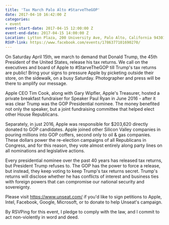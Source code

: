 ```yaml
---
title: 'Tax March Palo Alto #StarveTheGOP'
date: 2017-04-10 16:42:00 Z
categories:
- event
event-start-date: 2017-04-15 12:00:00 Z
event-end-date: 2017-04-15 14:00:00 Z
Location: Lytton Plaza, 200 University Ave, Palo Alto, California 94301
RSVP-link: https://www.facebook.com/events/1786377101690270/
---
```


On Saturday April 15th, we march to demand that Donald Trump, the 45th President of the United States, release his tax returns.  We call on the executives and board of Apple to #StarveTheGOP till Trump's tax returns are public! Bring your signs to pressure Apple by picketing outside their store, on the sidewalk, on a busy Saturday. Photographer and press will be there to amplify our message.

Apple CEO Tim Cook, along with Gary Wipfler, Apple's Treasurer, hosted a private breakfast fundraiser for Speaker Paul Ryan in June 2016 - after it was clear Trump was the GOP Presidential nominee. The money benefited not only the speaker, but a joint fundraising committee that helped elect other House Republicans. 

Separately, in just 2016, Apple was responsible for $203,620 directly donated to GOP candidates. Apple joined other Silicon Valley companies in pouring millions into GOP coffers, second only to oil & gas companies. These dollars power the re-election campaigns of all Republicans in Congress, and for this reason, they vote almost entirely along party lines on all nominations and legislative actions.

Every presidential nominee over the past 40 years has released tax returns, but President Trump refuses to. The GOP has the power to force a release, but instead, they keep voting to keep Trump's tax returns secret. Trump's returns will disclose whether he has conflicts of interest and business ties with foreign powers that can compromise our national security and sovereignty.

Please visit https://www.unseat.com/ if you'd like to sign petitions to Apple, Intel, Facebook, Google, Microsoft, or to donate to help Unseat's campaign.

By RSVPing for this event, I pledge to comply with the law, and I commit to act non-violently in word and deed.